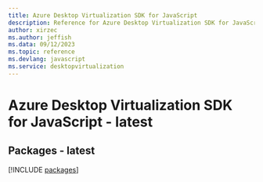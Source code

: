 ```yaml
---
title: Azure Desktop Virtualization SDK for JavaScript
description: Reference for Azure Desktop Virtualization SDK for JavaScript
author: xirzec
ms.author: jeffish
ms.data: 09/12/2023
ms.topic: reference
ms.devlang: javascript
ms.service: desktopvirtualization
---
```

# Azure Desktop Virtualization SDK for JavaScript - latest
## Packages - latest
[!INCLUDE [packages](desktop-virtualization-index.md)]